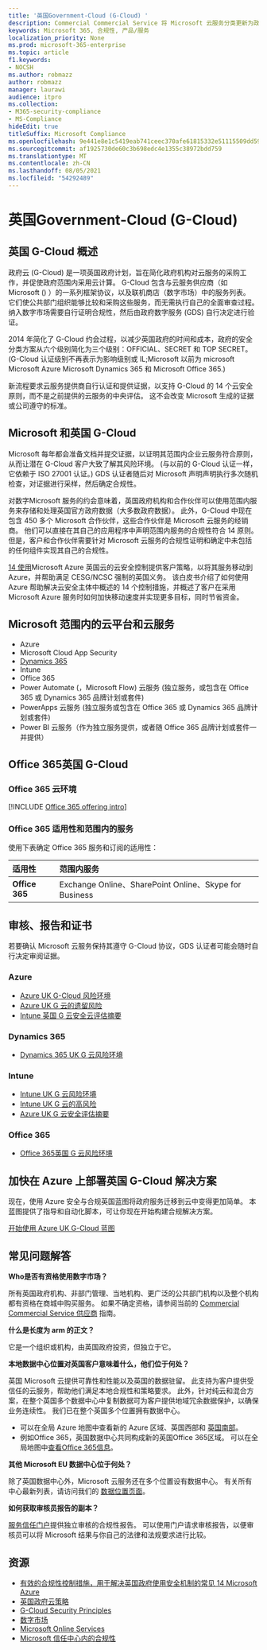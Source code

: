 ```yaml
---
title: '英国Government-Cloud (G-Cloud) '
description: Commercial Commercial Service 将 Microsoft 云服务分类更新为政府云 v.6。
keywords: Microsoft 365, 合规性, 产品/服务
localization_priority: None
ms.prod: microsoft-365-enterprise
ms.topic: article
f1.keywords:
- NOCSH
ms.author: robmazz
author: robmazz
manager: laurawi
audience: itpro
ms.collection:
- M365-security-compliance
- MS-Compliance
hideEdit: true
titleSuffix: Microsoft Compliance
ms.openlocfilehash: 9e441e8e1c5419eab741ceec370afe61815332e51115509dd5974e9ea2984c22
ms.sourcegitcommit: af1925730de60c3b698edc4e1355c38972bdd759
ms.translationtype: MT
ms.contentlocale: zh-CN
ms.lasthandoff: 08/05/2021
ms.locfileid: "54292489"
---
```

# <a name="united-kingdom-government-cloud-g-cloud"></a>英国Government-Cloud (G-Cloud) 

## <a name="uk-g-cloud-overview"></a>英国 G-Cloud 概述

政府云 (G-Cloud) 是一项英国政府计划，旨在简化政府机构对云服务的采购工作，并促使政府范围内采用云计算。 G-Cloud 包含与云服务供应商（如 Microsoft () ）的一系列框架协议，以及联机商店（数字市场）中的服务列表。 它们使公共部门组织能够比较和采购这些服务，而无需执行自己的全面审查过程。 纳入数字市场需要自行证明合规性，然后由政府数字服务 (GDS) 自行决定进行验证。

2014 年简化了 G-Cloud 约会过程，以减少英国政府的时间和成本，政府的安全分类方案从六个级别简化为三个级别：OFFICIAL、SECRET 和 TOP SECRET。  (G-Cloud 认证级别不再表示为影响级别或 IL;Microsoft 以前为 microsoft Microsoft Azure Microsoft Dynamics 365 和 Microsoft Office 365.) 

新流程要求云服务提供商自行认证和提供证据，以支持 G-Cloud 的 14 个云安全原则，而不是之前提供的云服务的中央评估。 这不会改变 Microsoft 生成的证据或公司遵守的标准。

## <a name="microsoft-and-uk-g-cloud"></a>Microsoft 和英国 G-Cloud

Microsoft 每年都会准备文档并提交证据，以证明其范围内企业云服务符合原则，从而让潜在 G-Cloud 客户大致了解其风险环境。  (与以前的 G-Cloud 认证一样，它依赖于 ISO 27001 认证。) GDS 认证者随后对 Microsoft 声明声明执行多次随机检查，对证据进行采样，然后确定合规性。

对数字Microsoft 服务的约会意味着，英国政府机构和合作伙伴可以使用范围内服务来存储和处理英国官方政府数据（大多数政府数据）。 此外，G-Cloud 中现在包含 450 多个 Microsoft 合作伙伴，这些合作伙伴是 Microsoft 云服务的经销商。 他们可以直接在其自己的应用程序中声明范围内服务的合规性符合 14 原则。 但是，客户和合作伙伴需要针对 Microsoft 云服务的合规性证明和确定中未包括的任何组件实现其自己的合规性。

 [14 使用](https://azure.microsoft.com/resources/14-cloud-security-controls-for-uk-cloud-using-microsoft-azure/)Microsoft Azure 英国云的云安全控制提供客户策略，以将其服务移动到 Azure，并帮助满足 CESG/NCSC 强制的英国义务。 该白皮书介绍了如何使用 Azure 帮助解决云安全主体中概述的 14 个控制措施，并概述了客户在采用 Microsoft Azure 服务时如何加快移动速度并实现更多目标，同时节省资金。

## <a name="microsoft-in-scope-cloud-platforms--services"></a>Microsoft 范围内的云平台和云服务

- Azure
- Microsoft Cloud App Security
- [Dynamics 365](https://aka.ms/d365-compliance-list)
- Intune
- Office 365
- Power Automate (，Microsoft Flow) 云服务 (独立服务，或包含在 Office 365 或 Dynamics 365 品牌计划或套件) 
- PowerApps 云服务 (独立服务或包含在 Office 365 或 Dynamics 365 品牌计划或套件) 
- Power BI 云服务（作为独立服务提供，或者随 Office 365 品牌计划或套件一并提供）

## <a name="office-365-and-uk-g-cloud"></a>Office 365英国 G-Cloud

### <a name="office-365-cloud-environments"></a>Office 365 云环境

[!INCLUDE [Office 365 offering intro](../includes/o365-offering-introduction.md)]

### <a name="office-365-applicability-and-in-scope-services"></a>Office 365 适用性和范围内的服务

使用下表确定 Office 365 服务和订阅的适用性：

| **适用性** | **范围内服务** |
|:------------------|:----------------------|
| **Office 365** | Exchange Online、SharePoint Online、Skype for Business |

## <a name="audits-reports-and-certificates"></a>审核、报告和证书

若要确认 Microsoft 云服务保持其遵守 G-Cloud 协议，GDS 认证者可能会随时自行决定审阅证据。

### <a name="azure"></a>Azure

- [Azure UK G-Cloud 风险环境](https://go.microsoft.com/fwlink/?linkid=2099702)
- [Azure UK G 云的遗留风险](https://go.microsoft.com/fwlink/?linkid=2099497)
- [Intune 英国 G 云安全云评估摘要](https://go.microsoft.com/fwlink/?linkid=2099703)

### <a name="dynamics-365"></a>Dynamics 365

- [Dynamics 365 UK G 云风险环境](https://go.microsoft.com/fwlink/?linkid=2099702)

### <a name="intune"></a>Intune

- [Intune UK G 云风险环境](https://go.microsoft.com/fwlink/?linkid=2099702)
- [Intune UK G 云的高风险](https://aka.ms/IntuneUKGCloudResidualRisk)
- [Azure UK G 云安全评估摘要](https://aka.ms/IntuneUKGCloudSecurityAssessmentSummary)

### <a name="office-365"></a>Office 365

- [Office 365英国 G 云风险环境](https://go.microsoft.com/fwlink/?linkid=2099702)

## <a name="accelerate-your-deployment-of-uk-g-cloud-solutions-on-azure"></a>加快在 Azure 上部署英国 G-Cloud 解决方案

现在，使用 Azure 安全与合规英国蓝图将政府服务迁移到云中变得更加简单。 本蓝图提供了指导和自动化脚本，可让你现在开始构建合规解决方案。

[开始使用 Azure UK G-Cloud 蓝图](https://aka.ms/ukofficialblueprint)

## <a name="frequently-asked-questions"></a>常见问题解答

**Who是否有资格使用数字市场？**

所有英国政府机构、非部门管理、当地机构、更广泛的公共部门机构以及整个机构都有资格在商城中购买服务。 如果不确定资格，请参阅当前的 [Commercial Commercial Service 供应商](https://www.gov.uk/guidance/current-crown-commercial-service-suppliers-what-you-need-to-know) 指南。

**什么是长度为 arm 的正文？**

它是一个组织或机构，由英国政府投资，但独立于它。

**本地数据中心位置对英国客户意味着什么，他们位于何处？**

英国 Microsoft 云提供可靠性和性能以及英国的数据驻留。 此支持为客户提供受信任的云服务，帮助他们满足本地合规性和策略要求。 此外，针对纯云和混合方案，在整个英国多个数据中心中复制数据可为客户提供地域冗余数据保护，以确保业务连续性。 我们已在整个英国多个位置拥有数据中心。

- 可以在全局 Azure 地图中查看新的 Azure 区域、英国西部和 [英国南部](https://azuredatacentermap.azurewebsites.net/)。
- 例如Office 365，英国数据中心共同构成新的英国Office 365区域。 可以在全局地图中[查看Office 365信息](https://o365datacentermap.azurewebsites.net/)。

**其他 Microsoft EU 数据中心位于何处？**

除了英国数据中心外，Microsoft 云服务还在多个位置设有数据中心。 有关所有中心最新列表，请访问我们的 [数据位置页面](https://www.microsoft.com/TrustCenter/Privacy/where-your-data-is-located)。

**如何获取审核员报告的副本？**

[服务信任门户](/microsoft-365/compliance/get-started-with-service-trust-portal)提供独立审核的合规性报告。 可以使用门户请求审核报告，以便审核员可以将 Microsoft 结果与你自己的法律和法规要求进行比较。

## <a name="resources"></a>资源

- [有效的合规性控制措施，用于解决英国政府使用安全机制的常见 14 Microsoft Azure](https://aka.ms/complianceuk)
- [英国政府云策略](https://aka.ms/UK_govt_cloud_strategy)
- [G-Cloud Security Principles](https://aka.ms/UK-G-Cloud)
- [数字市场](https://www.digitalmarketplace.service.gov.uk/)
- [Microsoft Online Services](https://aka.ms/Online-Services-Terms)
- [Microsoft 信任中心内的合规性](https://www.microsoft.com/trust-center/compliance/compliance-overview)
